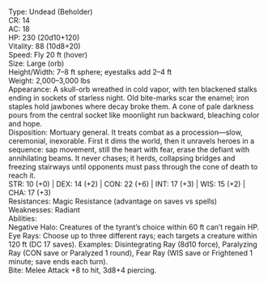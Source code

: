 Type: Undead (Beholder)  
CR: 14  
AC: 18  
HP: 230 (20d10+120)  
Vitality: 88 (10d8+20)  
Speed: Fly 20 ft (hover)  
Size: Large (orb)  
Height/Width: 7–8 ft sphere; eyestalks add 2–4 ft  
Weight: 2,000–3,000 lbs  
Appearance: A skull-orb wreathed in cold vapor, with ten blackened stalks ending in sockets of starless night. Old bite-marks scar the enamel; iron staples hold jawbones where decay broke them. A cone of pale darkness pours from the central socket like moonlight run backward, bleaching color and hope.  
Disposition: Mortuary general. It treats combat as a procession—slow, ceremonial, inexorable. First it dims the world, then it unravels heroes in a sequence: sap movement, still the heart with fear, erase the defiant with annihilating beams. It never chases; it herds, collapsing bridges and freezing stairways until opponents must pass through the cone of death to reach it.  
STR: 10 (+0) | DEX: 14 (+2) | CON: 22 (+6) | INT: 17 (+3) | WIS: 15 (+2) | CHA: 17 (+3)  
Resistances: Magic Resistance (advantage on saves vs spells)  
Weaknesses: Radiant  
Abilities:  
Negative Halo: Creatures of the tyrant’s choice within 60 ft can’t regain HP.  
Eye Rays: Choose up to three different rays; each targets a creature within 120 ft (DC 17 saves). Examples: Disintegrating Ray (8d10 force), Paralyzing Ray (CON save or Paralyzed 1 round), Fear Ray (WIS save or Frightened 1 minute; save ends each turn).  
Bite: Melee Attack +8 to hit, 3d8+4 piercing.
